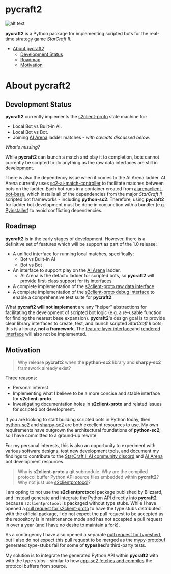 # pycraft2

![alt text][bot_vs_bot_gif]

[bot_vs_bot_gif]: https://github.com/jrtknauer/pycraft2/raw/main/.github/assets/pycraft2.gif "pycraft2 bot versus bot gif"

**pycraft2** is a Python package for implementing scripted bots for the real-time strategy game *StarCraft II*.

- [About pycraft2](#about-pycraft2)
    - [Development Status](#development-status)
    - [Roadmap](#roadmap)
    - [Motivation](#motivation)

# About pycraft2

## Development Status

**pycraft2** currently implements the [s2client-proto](https://github.com/Blizzard/s2client-proto) state machine for:

- Local Bot vs Built-in AI.
- Local Bot vs Bot.
- Joining [AI Arena](https://aiarena.net) ladder matches - *with caveats discussed below*.

*What's missing?*

While **pycraft2** can launch a match and play it to completion, bots cannot currently be scripted to do anything as
the raw data interfaces are still in development.

There is also the dependency issue when it comes to the AI Arena ladder. AI Arena currently uses
[sc2-ai-match-controller](https://github.com/aiarena/sc2-ai-match-controller) to facilitate matches between bots on
the ladder. Each bot runs in a container created from
[aiarenaclient-bot-base](https://hub.docker.com/r/aiarena/arenaclient-bot-base/), which installs all of the
dependencies from the major *StarCraft II* scripted bot frameworks - including **python-sc2**. Therefore, using **pycraft2**
for ladder bot development must be done in conjunction with a bundler (e.g.
[Pyinstaller](https://pyinstaller.org/en/stable/)) to avoid conflicting dependencies.

## Roadmap

**pycraft2** is in the early stages of development. However, there is a definitive set of features which will be
support as part of the 1.0 release:

- A unified interface for running local matches, specifically:
    - Bot vs Built-in AI
    - Bot vs Bot
- An interface to support play on the [AI Arena](https://aiarena.net/) ladder.
    - AI Arena is the defacto ladder for scripted bots, so **pycraft2** will provide first-class support for its
    interfaces.
- A complete implementation of the [s2client-proto raw data interface](https://github.com/Blizzard/s2client-proto/blob/master/docs/protocol.md#raw-data).
- A complete implementation of the [s2client-proto debug interface](https://github.com/Blizzard/s2client-proto/blob/master/s2clientprotocol/debug.proto)
  to enable a comprehensive test suite for **pycraft2**.

What **pycraft2** **will not implement** are any "helper" abstractions for facilitating the development of scripted bot
logic (e.g. a re-usable function for finding the nearest base expansion). **pycraft2**'s design goal is to provide clear
library interfaces to create, test, and launch scripted *StarCraft II* bots; this is a library, **not a framework**.
The [feature layer interface](https://github.com/Blizzard/s2client-proto/blob/master/docs/protocol.md#feature-layer)and
[rendered interface](https://github.com/Blizzard/s2client-proto/blob/master/docs/protocol.md#rendered) will also not
be implemented.

## Motivation

> Why release **pycraft2** when the **python-sc2** library and **sharpy-sc2** framework already exist?

Three reasons:

- Personal interest
- Implementing what I believe to be a more concise and stable interface for **s2client-proto**.
- Investigating documentation holes in **s2client-proto** and related issues for scripted bot development.

If you are looking to start building scripted bots in Python today, then [python-sc2](https://github.com/BurnySc2/python-sc2)
and [sharpy-sc2](https://github.com/DrInfy/sharpy-sc2) are both excellent resources to use. My own requirements have
outgrown the architectural foundations of **python-sc2**, so I have committed to a ground-up rewrite.

For my personal interests, this is also an opportunity to experiment with various software designs, test new development
tools, and document my findings to contribute to the [StarCraft II AI community discord](https://discordapp.com/invite/zXHU4wM)
and [AI Arena](https://aiarena.net/wiki/bot-development/) bot development resources.

> Why is **s2client-proto** a git submodule. Why are the compiled protocol buffer Python API source files embedded within
> **pycraft2**? Why not just use [s2clientprotocol](https://pypi.org/project/s2clientprotocol/)?

I am opting to not use the **s2clientprotocol** package published by Blizzard, and instead generate and integrate the
Python API directly into **pycraft2** because `s2clientprotocol` is packaged without type stubs. While I have opened a
[pull request for s2client-proto](https://github.com/Blizzard/s2client-proto/pull/204) to have the type stubs
distributed with the official package, I do not expect the pull request to be accepted as the repository is in
maintenance mode and has not accepted a pull request in over a year (and I have no desire to maintain a fork).

As a contingency I have also opened a separate [pull request for typeshed](https://github.com/python/typeshed/pull/10372),
but I also do not expect this pull request to be merged as the [mypy-protobuf](https://github.com/nipunn1313/mypy-protobuf)
generated type-stubs fail for some of **typeshed**'s third-party tests.

My solution is to integrate the generated Python API within **pycraft2** with with the type stubs - similar to how
[cpp-sc2 fetches and compiles](https://github.com/cpp-sc2/cpp-sc2/blob/master/thirdparty/cmake/sc2protocol.cmake)
the protocol buffers from source.
